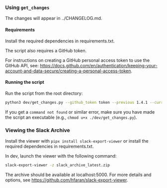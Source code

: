 ### Using `get_changes`

The changes will appear in ../CHANGELOG.md.

#### Requirements

Install the required dependencies in requirements.txt.

The script also requires a GitHub token.

For instructions on creating a GitHub personal access token to use the GitHub API,
see: https://docs.github.com/en/authentication/keeping-your-account-and-data-secure/creating-a-personal-access-token.

#### Running the script

Run the script from the root directory: 

```sh
python3 dev/get_changes.py --github_token token --previous 1.4.1 --current 1.5.0
```

If you get a `command not found` or similar error, make sure you have made the 
script an executable (e.g., `chmod u+x ./dev/get_changes.py`).

### Viewing the Slack Archive

Install the viewer with `pipx install slack-export-viewer` or install the required 
dependencies in requirements.txt.

In dev, launch the viewer with the following command:

```sh
slack-export-viewer -z slack_archive_latest.zip
```

The archive should be available at localhost:5000. For more details and options, 
see https://github.com/hfaran/slack-export-viewer.